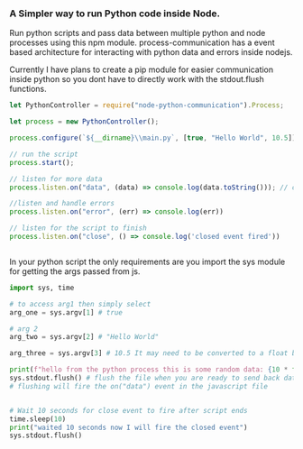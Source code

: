 ### A Simpler way to run Python code inside Node.
Run python scripts and pass data between multiple python and node processes using this npm module. process-communication has a event based architecture for interacting with python data and errors inside nodejs.

Currently I have plans to create a pip module for easier communication inside python so you dont have to directly work with the stdout.flush functions.

```javascript
let PythonController = require("node-python-communication").Process;

let process = new PythonController();

process.configure(`${__dirname}\\main.py`, [true, "Hello World", 10.5]); // random test data can be all data types.

// run the script
process.start();

// listen for more data
process.listen.on("data", (data) => console.log(data.toString())); // convert buffer to a string

//listen and handle errors
process.listen.on("error", (err) => console.log(err))

// listen for the script to finish
process.listen.on("close", () => console.log('closed event fired'))



```

In your python script the only requirements are you import the sys module for getting the args passed from js.

```python
import sys, time

# to access arg1 then simply select
arg_one = sys.argv[1] # true

# arg 2
arg_two = sys.argv[2] # "Hello World"

arg_three = sys.argv[3] # 10.5 It may need to be converted to a float before it can be used in python 

print(f"hello from the python process this is some random data: {10 * float(arg_three)}")
sys.stdout.flush() # flush the file when you are ready to send back data
# flushing will fire the on("data") event in the javascript file


# Wait 10 seconds for close event to fire after script ends
time.sleep(10)
print("waited 10 seconds now I will fire the closed event")
sys.stdout.flush()



```





